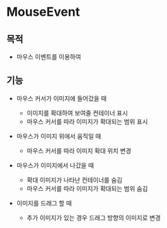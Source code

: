 # MouseEvent
## 목적
- 마우스 이벤트를 이용하여 
## 기능

- 마우스 커서가 이미지에 들어갔을 때 
    - 이미지를 확대하여 보여줄 컨테이너 표시
    - 마우스 커서를 따라 이미지가 확대되는 범위 표시
- 마우스가 이미지 위에서 움직일 때
    - 마우스 커서를 따라 이미지 확대 위치 변경
    
- 마우스가 이미지에서 나갔을 때
    - 확대 이미지가 나타난 컨테이너를 숨김
    - 마우스 커서를 따라 이미지가 확대되는 범위 숨김
    
- 이미지를 드래그 할 때
    - 추가 이미지가 있는 경우 드래그 방향의 이미지로 변경   
